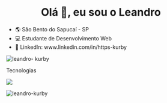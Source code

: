 <h1 align="center">Olá 👋, eu sou o Leandro</h1>

<ul list-style="none">
 <li>🌎 São Bento do Sapucaí - SP</li>
 <li>💻 Estudante de Desenvolvimento Web</li>
 <li>🔗 LinkedIn: www.linkedin.com/in/https-kurby</li>
</ul>

<p><img align="left" src="https://github-readme-stats.vercel.app/api/top-langs?username=leandro-kurby&show_icons=true&locale=en&layout=compact" alt="leandro- kurby" /></p>

<div><br/>
 <p>Tecnologias</p>
 <img src="https://skillicons.dev/icons?i=html,css,javascript,react,styledcomponents,typescript,express,postgres" />
</div>

<p><img align="center" src="https://github-readme-stats.vercel.app/api?username=leandro-kurby&show_icons=true&locale=en" alt ="leandro-kurby" /></p>
